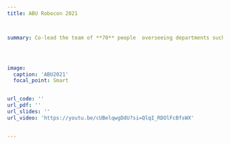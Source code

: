 ```yaml
---
title: ABU Robocon 2021



summary: Co-lead the team of **70** people  overseeing departments such as Manufacturing, Designing, and Simulation to assemble and fabricate 2 robots from scratch to shoot arrows in a pot kept at some distance and achieved National Rank of **11** ([Results](static/uploads/2021_Robocon.png)).




image:
  caption: 'ABU2021'
  focal_point: Smart


url_code: ''
url_pdf: ''
url_slides: ''
url_video: 'https://youtu.be/cUBelqwgDdU?si=QlqI_RDOlFcBfsWX'


---
```


